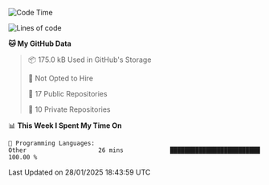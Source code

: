<!--START_SECTION:waka-->
![Code Time](http://img.shields.io/badge/Code%20Time-1%2C046%20hrs%2035%20mins-blue)

![Lines of code](https://img.shields.io/badge/From%20Hello%20World%20I%27ve%20Written-219.7%20thousand%20lines%20of%20code-blue)

**🐱 My GitHub Data** 

> 📦 175.0 kB Used in GitHub's Storage 
 > 
> 🚫 Not Opted to Hire
 > 
> 📜 17 Public Repositories 
 > 
> 🔑 10 Private Repositories 
 > 
📊 **This Week I Spent My Time On** 

```text
💬 Programming Languages: 
Other                    26 mins             █████████████████████████   100.00 % 
```


 Last Updated on 28/01/2025 18:43:59 UTC
<!--END_SECTION:waka-->
